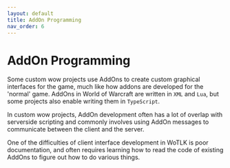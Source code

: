 ```yaml
---
layout: default
title: AddOn Programming
nav_order: 6
---
```


# AddOn Programming

Some custom wow projects use AddOns to create custom graphical interfaces for the game, much like how addons are developed for the 'normal' game. AddOns in World of Warcraft are written in `XML` and `Lua`, but some projects also enable writing them in `TypeScript`.

In custom wow projects, AddOn development often has a lot of overlap with serverside scripting and commonly involves using AddOn messages to communicate between the client and the server.

One of the difficulties of client interface development in WoTLK is poor documentation, and often requires learning how to read the code of existing AddOns to figure out how to do various things.

